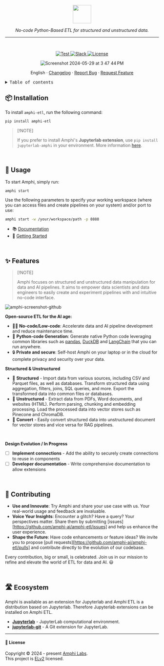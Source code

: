 <div align="center">

<img height="60" src="https://amphi.ai/icons/amphi_logo_paths.svg">
<p align="center">
    <em>No-code Python-Based ETL for structured and unstructured data.</em>
</p>
<hr>

<br/>

<p align="center">
<a href="https://github.com/airbytehq/airbyte/stargazers/" target="_blank">
    <img src="https://img.shields.io/github/stars/amphi-ai/amphi-etl?style=social&label=Star&maxAge=2592000" alt="Test">
</a>
<a href="https://join.slack.com/t/amphi-ai/shared_invite/zt-2ci2ptvoy-FENw8AW4ISDXUmz8wcd3bw" target="_blank">
    <img src="https://img.shields.io/badge/slack-join-white.svg?logo=slack" alt="Slack">
</a>
<a href="https://github.com/amphi-ai/amphi-etl/blob/main/LICENSE" target="_blank">
    <img src="https://img.shields.io/static/v1?label=license&message=ELv2&color=white" alt="License">
</a>
</p>

![Screenshot 2024-05-29 at 3 47 44 PM](https://github.com/amphi-ai/amphi-etl/assets/15718239/3f4793fe-776d-4c08-8fcc-7b8cf27eac1b)


English · [Changelog](./CHANGELOG.md) · [Report Bug](https://github.com/amphi-ai/amphi-etl/issues) · [Request Feature](https://github.com/amphi-ai/amphi-etl/issues)

</div>

<details>
<summary><kbd>Table of contents</kbd></summary>

#### TOC

- [📦 Installation](#-installation)
- [🔨 Usage](#-usage)
- [✨ Features](#-features)
- [👀 Showcase](#-showcase)
- [🤝 Contributing](#-contributing)
- [🛣️ Ecosystem](#️-ecosystem)

####

</details>

## 📦 Installation

To install `amphi-etl`, run the following command:

```bash
pip install amphi-etl
```

> \[!NOTE]
>
> If you prefer to install Amphi's **Jupyterlab extension**, use `pip install jupyterlab-amphi` in your environment. More information [here](./jupyterlab-amphi/).

<br/>

## 🔨 Usage

To start Amphi, simply run:

```bash
amphi start
```

Use the following parameters to specify your working workspace (where you can access files and create pipelines on your system) and/or port to use:

```bash
amphi start -w /your/workspace/path -p 8888
```

 - 📚 [Documentation](https://docs.amphi.ai)
 - 🚀 [Getting Started](https://docs.amphi.ai/getting-started/installation) 

<br/>

## ✨ Features

> \[!NOTE]
>
> Amphi focuses on structured and unstructured data manipulation for data and AI pipelines. It aims to empower data scientists and data engineers to easily create and experiment pipelines with and intuitive no-code interface.

![amphi-screenshot-github](https://github.com/amphi-ai/amphi-etl/assets/15718239/de1ccaa5-35ea-40e4-a464-2e498946c43a)

**Open-source ETL for the AI age:**

- 🧑‍💻 **No-code/Low-code**: Accelerate data and AI pipeline development and reduce maintenance time.
- 🐍 **Python-code Generation**: Generate native Python code leveraging common libraries such as [pandas](https://github.com/pandas-dev/pandas), [DuckDB](https://github.com/duckdb/duckdb) and [LangChain](https://github.com/langchain-ai/langchain) that you can run anywhere.
- 🔒 **Private and secure**: Self-host Amphi on your laptop or in the cloud for complete privacy and security over your data.


**Structured & Unstructured**

- 🔢 **Structured** - Import data from various sources, including CSV and Parquet files, as well as databases. Transform structured data using aggregation, filters, joins, SQL queries, and more. Export the transformed data into common files or databases.
- 📝 **Unstructured** - Extract data from PDFs, Word documents, and websites (HTML). Perform parsing, chunking and embedding processing. Load the processed data into vector stores such as Pinecone and ChromaDB.
- 🔁 **Convert** - Easily convert structured data into unstructured document for vector stores and vice versa for RAG pipelines.

<br/>

**Design Evolution / In Progress**

- [ ] **Implement connections** - Add the ability to securely create connections to reuse in components
- [ ] **Developer documentation** - Write comprehensive documentation to allow extensions

<br/>

<!--
## 👀 Showcase

Let's showcase some of ProChat's signature features:

TBA

<br/>
-->

## 🤝 Contributing

- **Use and Innovate**: Try Amphi and share your use case with us. Your real-world usage and feedback are invaluable.
- **Voice Your Insights**: Encounter a glitch? Have a query? Your perspectives matter. Share them by submitting [issues][https://github.com/amphi-ai/amphi-etl/issues] and help us enhance the user experience.
- **Shape the Future**: Have code enhancements or feature ideas? We invite you to propose [pull requests][https://github.com/amphi-ai/amphi-etl/pulls] and contribute directly to the evolution of our codebase.

Every contribution, big or small, is celebrated. Join us in our mission to refine and elevate the world of ETL for data and AI. 😃

<br/>

## 🛣️ Ecosystem

Amphi is available as an extension for Jupyterlab and Amphi ETL is a distribution based on Jupyterlab. Therefore Jupyterlab extensions can be installed on Amphi ETL.

- **[Jupyterlab](https://github.com/jupyterlab/jupyterlab)** - JupyterLab computational environment.
- **[jupyterlab-git](https://github.com/jupyterlab/jupyterlab-git)** - A Git extension for JupyterLab.

---

#### 📝 License

Copyright © 2024 - present [Amphi Labs](https://amphi.ai). <br/> This project is [ELv2](./LICENSE) licensed.
